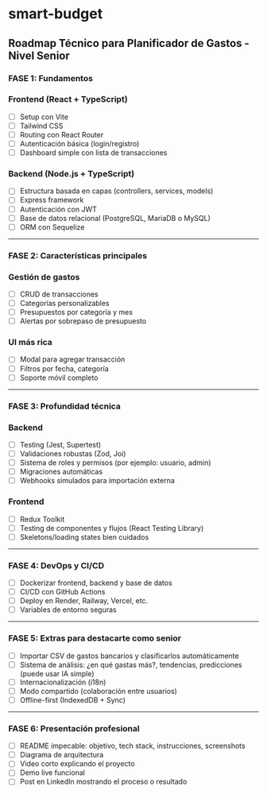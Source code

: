 # smart-budget

## **Roadmap Técnico para Planificador de Gastos - Nivel Senior**

### **FASE 1: Fundamentos**

### **Frontend (React + TypeScript)**

- [ ]  Setup con Vite
- [ ]  Tailwind CSS
- [ ]  Routing con React Router
- [ ]  Autenticación básica (login/registro)
- [ ]  Dashboard simple con lista de transacciones

### **Backend (Node.js + TypeScript)**

- [ ]  Estructura basada en capas (controllers, services, models)
- [ ]  Express  framework
- [ ]  Autenticación con JWT
- [ ]  Base de datos relacional (PostgreSQL, MariaDB o MySQL)
- [ ]  ORM con Sequelize

---

### **FASE 2: Características principales**

### **Gestión de gastos**

- [ ]  CRUD de transacciones
- [ ]  Categorías personalizables
- [ ]  Presupuestos por categoría y mes
- [ ]  Alertas por sobrepaso de presupuesto

### **UI más rica**

- [ ]  Modal para agregar transacción
- [ ]  Filtros por fecha, categoría
- [ ]  Soporte móvil completo

---

### **FASE 3: Profundidad técnica**

### **Backend**

- [ ]  Testing (Jest, Supertest)
- [ ]  Validaciones robustas (Zod, Joi)
- [ ]  Sistema de roles y permisos (por ejemplo: usuario, admin)
- [ ]  Migraciones automáticas
- [ ]  Webhooks simulados para importación externa

### **Frontend**

- [ ]  Redux Toolkit
- [ ]  Testing de componentes y flujos (React Testing Library)
- [ ]  Skeletons/loading states bien cuidados

---

### **FASE 4: DevOps y CI/CD**

- [ ]  Dockerizar frontend, backend y base de datos
- [ ]  CI/CD con GitHub Actions
- [ ]  Deploy en Render, Railway, Vercel, etc.
- [ ]  Variables de entorno seguras

---

### **FASE 5: Extras para destacarte como senior**

- [ ]  Importar CSV de gastos bancarios y clasificarlos automáticamente
- [ ]  Sistema de análisis: ¿en qué gastas más?, tendencias, predicciones (puede usar IA simple)
- [ ]  Internacionalización (i18n)
- [ ]  Modo compartido (colaboración entre usuarios)
- [ ]  Offline-first (IndexedDB + Sync)

---

### **FASE 6: Presentación profesional**

- [ ]  README impecable: objetivo, tech stack, instrucciones, screenshots
- [ ]  Diagrama de arquitectura
- [ ]  Video corto explicando el proyecto
- [ ]  Demo live funcional
- [ ]  Post en LinkedIn mostrando el proceso o resultado

